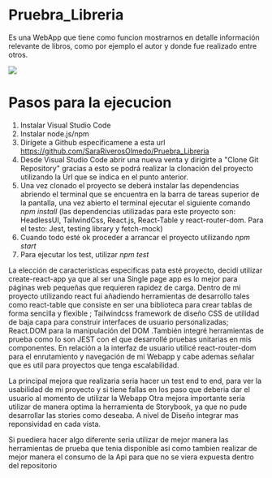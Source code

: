 # Pruebra_Libreria

Es una WebApp que tiene como funcion mostrarnos en detalle información relevante de libros, como por ejemplo el autor y donde fue realizado entre otros.

![](C:\Users\srive\prueba_tecnica\Pruebra_Libreria\prueba_libreria\public\booklist.png)



# Pasos para la ejecucion 

1. Instalar Visual Studio Code
2. Instalar node.js/npm
3. Dirígete  a Github especificamene a esta url https://github.com/SaraRiverosOlmedo/Pruebra_Libreria
4. Desde Visual Studio Code abrir una nueva venta y dirigirte a "Clone Git Repository" gracias a esto se podrá realizar la clonación del proyecto utilizando la Url que se indica en el punto anterior.
5. Una vez clonado el proyecto se deberá instalar las dependencias abriendo el terminal que se encuentra en la barra de tareas superior de la pantalla, una vez abierto el terminal ejecutar el siguiente comando *npm install* (las dependencias utilizadas para este proyecto son: HeadlessUI, TailwindCss, React.js, React-Table y react-router-dom. Para el testo: Jest, testing library y fetch-mock)
6. Cuando todo esté ok proceder a arrancar el proyecto utilizando *npm start*
7. Para ejecutar los test, utilizar *npm test* 

La elección de caracteristicas especificas pata esté proyecto, decidí utilizar create-react-app ya que al ser una Single page app es lo mejor para páginas web pequeñas que requieren rapidez de carga.
Dentro de mi proyecto utilizando react fui añadiendo herramientas de desarrollo tales como react-table que consiste en ser una biblioteca para crear tablas de forma sencilla y flexible ; Tailwindcss framework de diseño CSS de utilidad de baja capa para construir interfaces de usuario personalizadas; React.DOM para la manipulación del DOM .También integré herramientas de prueba como lo son JEST con el que desarrollé pruebas unitarias en mis componentes.
En relación a la interfaz de usuario utilicé react-router-dom para el enrutamiento y navegación de mi Webapp y cabe ademas señalar que es util para proyectos que tenga escalabilidad.

La principal mejora que realizaria seria hacer un test end to end, para ver la usabilidad de mi proyecto y si tiene fallas en los paso que deberia dar el usuario al momento de utilizar la Webapp
Otra mejora importante seria utilizar de manera optima la herramienta de Storybook, ya que no pude desarrollar las stories como deseaba.
A nivel de Diseño integrar mas reponsividad en cada vista.

Si puediera hacer algo diferente seria utilizar de mejor manera las herramientas de prueba que tenia disponible asi como tambien realizar de mejor manera el consumo de la Api para que no se viera expuesta dentro del repositorio


